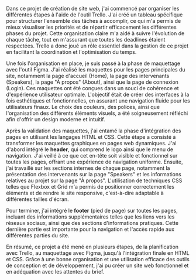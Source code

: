 Dans ce projet de création de site web, j'ai commencé par organiser les différentes étapes à l'aide de l'outil Trello. J'ai créé un tableau spécifique pour structurer l'ensemble des tâches à accomplir, ce qui m'a permis de mieux visualiser les priorités et de répartir efficacement les différentes phases du projet. Cette organisation claire m'a aidé à suivre l'évolution de chaque tâche, tout en m'assurant que toutes les deadlines étaient respectées. Trello a donc joué un rôle essentiel dans la gestion de ce projet en facilitant la coordination et l'optimisation du temps.

Une fois l'organisation en place, je suis passé à la phase de maquettage avec l'outil Figma. J'ai réalisé les maquettes pour les pages principales du site, notamment la page d'accueil (Home), la page des intervenants (Speakers), la page "À propos" (About), ainsi que la page de connexion (Login). Ces maquettes ont été conçues dans un souci de cohérence et d'expérience utilisateur optimale. L'objectif était de créer des interfaces à la fois esthétiques et fonctionnelles, en assurant une navigation fluide pour les utilisateurs finaux. Le choix des couleurs, des polices, ainsi que l'organisation des différents éléments visuels, a été soigneusement réfléchi afin d'offrir un design moderne et intuitif.

Après la validation des maquettes, j'ai entamé la phase d'intégration des pages en utilisant les langages HTML et CSS. Cette étape a consisté à transformer les maquettes graphiques en pages web dynamiques. J'ai d'abord intégré le **header**, qui comprend le logo ainsi que le menu de navigation. J'ai veillé à ce que cet en-tête soit visible et fonctionnel sur toutes les pages, offrant une expérience de navigation uniforme. Ensuite, j'ai travaillé sur les sections internes de chaque page, notamment la présentation des intervenants sur la page "Speakers" et les informations relatives au projet sur la page "À propos". L'utilisation de techniques CSS telles que Flexbox et Grid m'a permis de positionner correctement les éléments et de rendre le site responsive, c'est-à-dire adaptable à différentes tailles d'écran.

Pour terminer, j'ai intégré le **footer** (pied de page) sur toutes les pages, incluant des informations supplémentaires telles que les liens vers les réseaux sociaux, ainsi que des sections d'informations pratiques. Cette dernière partie est importante pour la navigation et l'accès rapide aux différentes parties du site.

En résumé, ce projet a été mené en plusieurs étapes, de la planification avec Trello, au maquettage avec Figma, jusqu'à l'intégration finale en HTML et CSS. Grâce à une bonne organisation et une utilisation efficace des outils de conception et de développement, j'ai pu créer un site web fonctionnel et en adéquation avec les attentes du brief.
